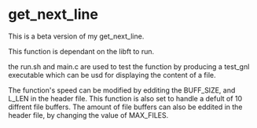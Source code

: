 # get_next_line

This is a beta version of my get_next_line.

This function is dependant on the libft to run.

the run.sh and main.c are used to test the function by producing a test_gnl executable which can be usd for displaying the content of a file.

The function's speed can be modified by edditing the BUFF_SIZE, and L_LEN in the header file. This function is also set to handle a defult of 10 diffrent file buffers. The amount of file buffers can also be eddited in the header file, by changing the value of MAX_FILES.
